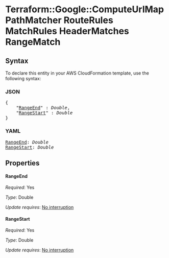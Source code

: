 # Terraform::Google::ComputeUrlMap PathMatcher RouteRules MatchRules HeaderMatches RangeMatch

## Syntax

To declare this entity in your AWS CloudFormation template, use the following syntax:

### JSON

<pre>
{
    "<a href="#rangeend" title="RangeEnd">RangeEnd</a>" : <i>Double</i>,
    "<a href="#rangestart" title="RangeStart">RangeStart</a>" : <i>Double</i>
}
</pre>

### YAML

<pre>
<a href="#rangeend" title="RangeEnd">RangeEnd</a>: <i>Double</i>
<a href="#rangestart" title="RangeStart">RangeStart</a>: <i>Double</i>
</pre>

## Properties

#### RangeEnd

_Required_: Yes

_Type_: Double

_Update requires_: [No interruption](https://docs.aws.amazon.com/AWSCloudFormation/latest/UserGuide/using-cfn-updating-stacks-update-behaviors.html#update-no-interrupt)

#### RangeStart

_Required_: Yes

_Type_: Double

_Update requires_: [No interruption](https://docs.aws.amazon.com/AWSCloudFormation/latest/UserGuide/using-cfn-updating-stacks-update-behaviors.html#update-no-interrupt)


